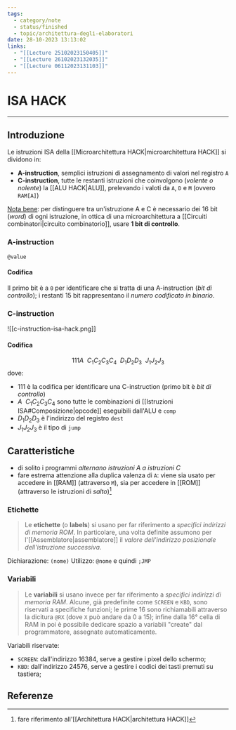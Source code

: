 ```yaml
---
tags:
  - category/note
  - status/finished
  - topic/architettura-degli-elaboratori
date: 28-10-2023 13:13:02
links:
  - "[[Lecture 25102023150405]]"
  - "[[Lecture 26102023132035]]"
  - "[[Lecture 06112023131103]]"
---
```

# ISA HACK
---
## Introduzione
Le istruzioni ISA della [[Microarchitettura HACK|microarchitettura HACK]] si dividono in:
- **A-instruction**, semplici istruzioni di assegnamento di valori nel registro `A`
- **C-instruction**, tutte le restanti istruzioni che coinvolgono (_volente o nolente_) la [[ALU HACK|ALU]], prelevando i valoti da `A`, `D` e `M` (ovvero `RAM[A]`)

<u>Nota bene</u>: per distinguere tra un'istruzione A e C è necessario dei 16 bit (_word_) di ogni istruzione, in ottica di una microarchitettura a [[Circuiti combinatori|circuito combinatorio]], usare **1 bit di controllo**.

### A-instruction
`@value`

#### Codifica
Il primo bit è a `0` per identificare che si tratta di una A-instruction (_bit di controllo_); i restanti 15 bit rappresentano il _numero codificato in binario_.

### C-instruction
![[c-instruction-isa-hack.png]]

#### Codifica
$$111A \ \ C_{1}C_{2}C_{3}C_{4} \ \ D_{1}D_{2}D_{3} \ \ J_{1}J_{2}J_{3}$$
dove:
- $111$ è la codifica per identificare una C-instruction (primo bit è _bit di controllo_)
- $A \ \ C_{1}C_{2}C_{3}C_{4}$ sono tutte le combinazioni di [[Istruzioni ISA#Composizione|opcode]] eseguibili dall'ALU e `comp`
- $D_{1}D_{2}D_{3}$ è l'indirizzo del registro `dest`
- $J_{1}J_{2}J_{3}$ è il tipo di `jump`

## Caratteristiche
- di solito i programmi _alternano istruzioni A a istruzioni C_
- fare estrema attenzione alla duplica valenza di `A`: viene sia usato per accedere in [[RAM]] (attraverso `M`), sia per accedere in [[ROM]] (attraverso le istruzioni di _salto_)[^1]

### Etichette
> Le **etichette** (o **labels**) si usano per far riferimento a _specifici indirizzi di memoria ROM_. In particolare, una volta definite assumono per l'[[Assemblatore|assemblatore]] il _valore dell'indirizzo posizionale dell'istruzione successiva_.

Dichiarazione: `(nome)`
Utilizzo: `@nome` e quindi `;JMP`

### Variabili
> Le **variabili** si usano invece per far riferimento a _specifici indirizzi di memoria RAM_. Alcune, già predefinite come `SCREEN` e `KBD`, sono riservati a specifiche funzioni; le prime 16 sono richiamabili attraverso la dicitura `@RX` (dove `X` può andare da 0 a 15); infine dalla 16° cella di RAM in poi è possibile dedicare spazio a variabili "create" dal programmatore, assegnate automaticamente.

Variabili riservate:
- `SCREEN`: dall'indirizzo 16384, serve a gestire i pixel dello schermo;
- `KBD`: dall'indirizzo 24576, serve a gestire i codici dei tasti premuti su tastiera;

## Referenze
[^1]: fare riferimento all'[[Architettura HACK|architettura HACK]]